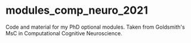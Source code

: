 # modules_comp_neuro_2021
Code and material for my PhD optional modules. Taken from Goldsmith's MsC in Computational Cognitive Neuroscience.

